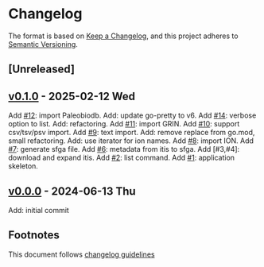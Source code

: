 # Changelog

The format is based on [Keep a Changelog](https://keepachangelog.com/en/1.0.0/),
and this project adheres to [Semantic Versioning](https://semver.org/spec/v2.0.0.html).

## [Unreleased]

## [v0.1.0] - 2025-02-12 Wed

Add [#12]: import Paleobiodb.
Add: update go-pretty to v6.
Add [#14]: verbose option to list.
Add: refactoring.
Add [#11]: import GRIN.
Add [#10]: support csv/tsv/psv import.
Add [#9]: text import.
Add: remove replace from go.mod, small refactoring.
Add: use iterator for ion names.
Add [#8]: import ION.
Add [#7]: generate sfga file.
Add [#6]: metadata from itis to sfga.
Add [#3,#4]: download and expand itis.
Add [#2]: list command.
Add [#1]: application skeleton.

## [v0.0.0] - 2024-06-13 Thu

Add: initial commit

## Footnotes

This document follows [changelog guidelines]

[v0.1.0]: https://github.com/sfborg/harverster/tree/v0.0.0...v0.1.0
[v0.0.0]: https://github.com/sfborg/harverster/tree/v0.0.0
[#20]: https://github.com/sfborg/harverster/issues/20
[#19]: https://github.com/sfborg/harverster/issues/19
[#18]: https://github.com/sfborg/harverster/issues/18
[#17]: https://github.com/sfborg/harverster/issues/17
[#16]: https://github.com/sfborg/harverster/issues/16
[#15]: https://github.com/sfborg/harverster/issues/15
[#14]: https://github.com/sfborg/harverster/issues/14
[#13]: https://github.com/sfborg/harverster/issues/13
[#12]: https://github.com/sfborg/harverster/issues/12
[#11]: https://github.com/sfborg/harverster/issues/11
[#10]: https://github.com/sfborg/harverster/issues/10
[#9]: https://github.com/sfborg/harverster/issues/9
[#8]: https://github.com/sfborg/harverster/issues/8
[#7]: https://github.com/sfborg/harverster/issues/7
[#6]: https://github.com/sfborg/harverster/issues/6
[#5]: https://github.com/sfborg/harverster/issues/5
[#4]: https://github.com/sfborg/harverster/issues/4
[#3]: https://github.com/sfborg/harverster/issues/3
[#2]: https://github.com/sfborg/harverster/issues/2
[#1]: https://github.com/sfborg/harverster/issues/1
[changelog guidelines]: https://keepachangelog.com/en/1.0.0/
